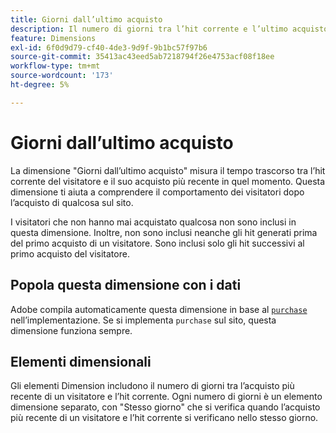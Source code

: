 ```yaml
---
title: Giorni dall’ultimo acquisto
description: Il numero di giorni tra l’hit corrente e l’ultimo acquisto effettuato.
feature: Dimensions
exl-id: 6f0d9d79-cf40-4de3-9d9f-9b1bc57f97b6
source-git-commit: 35413ac43eed5ab7218794f26e4753acf08f18ee
workflow-type: tm+mt
source-wordcount: '173'
ht-degree: 5%

---
```


# Giorni dall’ultimo acquisto

La dimensione &quot;Giorni dall’ultimo acquisto&quot; misura il tempo trascorso tra l’hit corrente del visitatore e il suo acquisto più recente in quel momento. Questa dimensione ti aiuta a comprendere il comportamento dei visitatori dopo l’acquisto di qualcosa sul sito.

I visitatori che non hanno mai acquistato qualcosa non sono inclusi in questa dimensione. Inoltre, non sono inclusi neanche gli hit generati prima del primo acquisto di un visitatore. Sono inclusi solo gli hit successivi al primo acquisto del visitatore.

## Popola questa dimensione con i dati

Adobe compila automaticamente questa dimensione in base al [`purchase`](/help/implement/vars/page-vars/events/event-purchase.md) nell’implementazione. Se si implementa `purchase` sul sito, questa dimensione funziona sempre.

## Elementi dimensionali

Gli elementi Dimension includono il numero di giorni tra l’acquisto più recente di un visitatore e l’hit corrente. Ogni numero di giorni è un elemento dimensione separato, con &quot;Stesso giorno&quot; che si verifica quando l’acquisto più recente di un visitatore e l’hit corrente si verificano nello stesso giorno.
